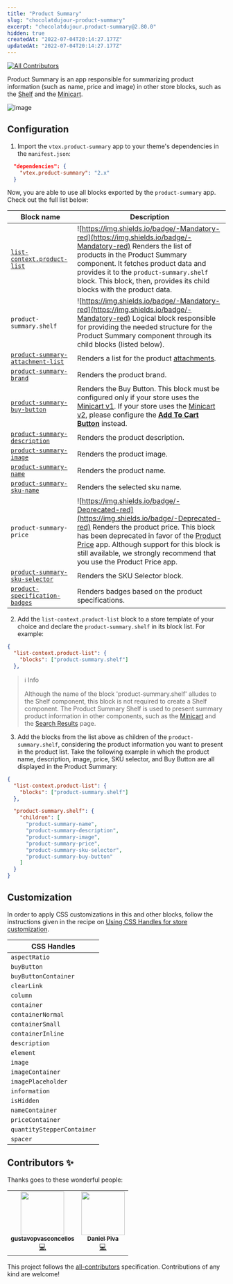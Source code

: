```yaml
---
title: "Product Summary"
slug: "chocolatdujour-product-summary"
excerpt: "chocolatdujour.product-summary@2.80.0"
hidden: true
createdAt: "2022-07-04T20:14:27.177Z"
updatedAt: "2022-07-04T20:14:27.177Z"
---
```

<!-- ALL-CONTRIBUTORS-BADGE:START - Do not remove or modify this section -->
[![All Contributors](https://img.shields.io/badge/all_contributors-2-orange.svg?style=flat-square)](#contributors-)
<!-- ALL-CONTRIBUTORS-BADGE:END -->

Product Summary is an app responsible for summarizing product information (such as name, price and image) in other store blocks, such as the [Shelf](https://vtex.io/docs/components/all/vtex.shelf/) and the [Minicart](https://vtex.io/docs/components/all/vtex.minicart/).

![image](https://user-images.githubusercontent.com/284515/70235170-1a503a80-1741-11ea-952d-07b178995f92.png)

## Configuration

1. Import the `vtex.product-summary` app to your theme's dependencies in the `manifest.json`:

```json
  "dependencies": {
    "vtex.product-summary": "2.x"
  }
```

Now, you are able to use all blocks exported by the `product-summary` app. Check out the full list below:

| Block name     | Description | 
| -------------- | ----------- | 
| [`list-context.product-list`](https://developers.vtex.com/vtex-developer-docs/docs/vtex-product-summary-productsummarylist) | ![https://img.shields.io/badge/-Mandatory-red](https://img.shields.io/badge/-Mandatory-red) Renders the list of products in the Product Summary component. It fetches product data and provides it to the `product-summary.shelf` block. This block, then, provides its child blocks with the product data. | 
| `product-summary.shelf` | ![https://img.shields.io/badge/-Mandatory-red](https://img.shields.io/badge/-Mandatory-red) Logical block responsible for providing the needed structure for the Product Summary component through its child blocks (listed below). 
| [`product-summary-attachment-list`](https://developers.vtex.com/vtex-developer-docs/docs/vtex-product-summary-productsummaryattachmentlist) | Renders a list for the product [attachments](https://help.vtex.com/tutorial/adding-an-attachment--7zHMUpuoQE4cAskqEUWScU). | 
| [`product-summary-brand`](https://developers.vtex.com/vtex-developer-docs/docs/vtex-product-summary-productsummarybrand)         | Renders the product brand. | 
| [`product-summary-buy-button`](https://vtex.io/docs/components/all/vtex.product-summary/product-summary-buy-button) | Renders the Buy Button. This block must be configured only if your store uses the [Minicart v1](https://github.com/vtex-apps/minicart/blob/383d7bbd3295f06d1b5854a0add561a872e1515c/docs/README.md). If your store uses the [Minicart v2](https://developers.vtex.com/vtex-developer-docs/docs/vtex-minicart), please configure the [**Add To Cart Button**](https://developers.vtex.com/vtex-developer-docs/docs/vtex-add-to-cart-button) instead.  | 
| [`product-summary-description`](https://developers.vtex.com/vtex-developer-docs/docs/vtex-product-summary-productsummarydescription) | Renders the product description. | 
| [`product-summary-image`](https://developers.vtex.com/vtex-developer-docs/docs/vtex-product-summary-productsummaryimage) | Renders the product image. | 
| [`product-summary-name`](https://developers.vtex.com/vtex-developer-docs/docs/vtex-product-summary-productsummaryname) | Renders the product name. | 
| [`product-summary-sku-name`](https://developers.vtex.com/vtex-developer-docs/docs/vtex-product-summary-productsummaryskuname) | Renders the selected sku name. | 
| `product-summary-price` | ![https://img.shields.io/badge/-Deprecated-red](https://img.shields.io/badge/-Deprecated-red) Renders the product price. This block has been deprecated in favor of the [Product Price](https://developers.vtex.com/vtex-developer-docs/docs/vtex-product-price) app. Although support for this block is still available, we strongly recommend that you use the Product Price app. | 
| [`product-summary-sku-selector`](https://developers.vtex.com/vtex-developer-docs/docs/vtex-product-summary-productsummaryskuselector) | Renders the SKU Selector block. | 
| [`product-specification-badges`](https://developers.vtex.com/vtex-developer-docs/docs/vtex-product-summary-productsummaryspecificationbadges) | Renders badges based on the product specifications. |

2. Add the `list-context.product-list` block to a store template of your choice and declare the `product-summary.shelf` in its block list. For example:

```json
{
  "list-context.product-list": {
    "blocks": ["product-summary.shelf"]
  },
```

> ℹ️ Info 
> 
> Although the name of the block 'product-summary.shelf' alludes to the Shelf component, this block is not required to create a Shelf component. The Product Summary Shelf is used to present summary product information in other components, such as the [Minicart](https://developers.vtex.com/vtex-developer-docs/docs/vtex-minicart) and the [Search Results](https://developers.vtex.com/vtex-developer-docs/docs/vtex-search-result) page.
    
3. Add the blocks from the list above as children of the `product-summary.shelf`, considering the product information you want to present in the product list. Take the following example in which the product name, description, image, price, SKU selector, and Buy Button are all displayed in the Product Summary:

```json
{
  "list-context.product-list": {
    "blocks": ["product-summary.shelf"]
  },

  "product-summary.shelf": {
    "children": [
      "product-summary-name",
      "product-summary-description",
      "product-summary-image",
      "product-summary-price",
      "product-summary-sku-selector",
      "product-summary-buy-button"
    ]
  }
}
```


## Customization

In order to apply CSS customizations in this and other blocks, follow the instructions given in the recipe on [Using CSS Handles for store customization](https://vtex.io/docs/recipes/style/using-css-handles-for-store-customization).

| CSS Handles                | 
| -------------------------- |
| `aspectRatio`              |
| `buyButton`                |
| `buyButtonContainer`       |
| `clearLink`                |
| `column`                   |
| `container`                |
| `containerNormal`          |
| `containerSmall`           |
| `containerInline`          |
| `description`              |
| `element`                  |
| `image`                    |
| `imageContainer`           |
| `imagePlaceholder`         |
| `information`              |
| `isHidden`                 |
| `nameContainer`            |
| `priceContainer`           |
| `quantityStepperContainer` |
| `spacer`                   |

<!-- DOCS-IGNORE:start -->

## Contributors ✨

Thanks goes to these wonderful people:

<!-- ALL-CONTRIBUTORS-LIST:START - Do not remove or modify this section -->
<!-- prettier-ignore-start -->
<!-- markdownlint-disable -->
<table>
  <tr>
    <td align="center"><a href="https://github.com/gustavopvasconcellos"><img src="https://avatars1.githubusercontent.com/u/49173685?v=4" width="100px;" alt=""/><br /><sub><b>gustavopvasconcellos</b></sub></a><br /><a href="https://github.com/vtex-apps/product-summary/commits?author=gustavopvasconcellos" title="Code">💻</a></td>
    <td align="center"><a href="http://imdanielpiva.me"><img src="https://avatars0.githubusercontent.com/u/26178791?v=4" width="100px;" alt=""/><br /><sub><b>Daniel Piva</b></sub></a><br /><a href="https://github.com/vtex-apps/product-summary/commits?author=imdanielpiva" title="Code">💻</a></td>
  </tr>
</table>

<!-- markdownlint-enable -->
<!-- prettier-ignore-end -->
<!-- ALL-CONTRIBUTORS-LIST:END -->

This project follows the [all-contributors](https://github.com/all-contributors/all-contributors) specification. Contributions of any kind are welcome!
<!-- DOCS-IGNORE:end -->